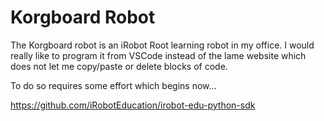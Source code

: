 # Korgboard Robot

The Korgboard robot is an iRobot Root learning robot in my office.  I would really like to program it from VSCode instead of the lame website which does not let me copy/paste or delete blocks of code.

To do so requires some effort which begins now...

https://github.com/iRobotEducation/irobot-edu-python-sdk
